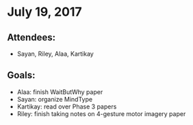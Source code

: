 # July 19, 2017

## Attendees:
- Sayan, Riley, Alaa, Kartikay

## Goals:
- Alaa: finish WaitButWhy paper
- Sayan: organize MindType
- Kartikay: read over Phase 3 papers
- Riley: finish taking notes on 4-gesture motor imagery paper
